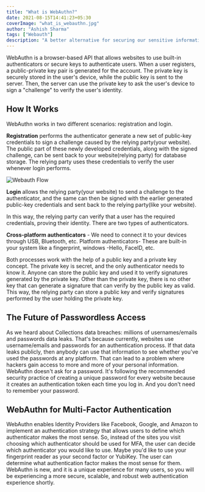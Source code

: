 ```yaml
---
title: "What is WebAuthn?"
date: 2021-08-15T14:41:23+05:30
coverImage: "what_is_webauthn.jpg"
author: "Ashish Sharma"
tags: ["Webauth"]
description: "A better alternative for securing our sensitive information online. Learn about WebAuthn and its use-cases along with its future in passwordless authentication."
---
```


WebAuthn is a browser-based API that allows websites to use built-in authenticators or secure keys to authenticate users. When a user registers, a public-private key pair is generated for the account. The private key is securely stored in the user's device, while the public key is sent to the server. Then, the server can use the private key to ask the user's device to sign a "challenge" to verify the user's identity.

## How It Works

WebAuthn works in two different scenarios: registration and login.

**Registration** performs the authenticator generate a new set of public-key credentials to sign a challenge caused by the relying party(your website). The public part of these newly developed credentials, along with the signed challenge, can be sent back to your website(relying party) for database storage. The relying party uses these credentials to verify the user whenever login performs.

![Webauth Flow](../assets/images/what-is-webauthn/webuauthn_flow.png)

**Login** allows the relying party(your website) to send a challenge to the authenticator, and the same can then be signed with the earlier generated public-key credentials and sent back to the relying party(like your website).

In this way, the relying party can verify that a user has the required credentials, proving their identity.
There are two types of authenticators.

**Cross-platform authenticators** - We need to connect it to your devices through USB, Bluetooth, etc.
Platform authenticators- These are built-in your system like a fingerprint, windows -Hello, FaceID, etc.

Both processes work with the help of a public key and a private key concept. The private key is secret, and the only authenticator needs to know it. Anyone can store the public key and used it to verify signatures generated by the private key. Other than the private key, there is no other key that can generate a signature that can verify by the public key as valid. This way, the relying party can store a public key and verify signatures performed by the user holding the private key.

## The Future of Passwordless Access

As we heard about Collections data breaches: millions of usernames/emails and passwords data leaks. That's because currently, websites use username/emails and passwords for an authentication process. If that data leaks publicly, then anybody can use that information to see whether you've used the passwords at any platform. That can lead to a problem where hackers gain access to more and more of your personal information.
WebAuthn doesn't ask for a password. It's following the recommended security practice of creating a unique password for every website because it creates an authentication token each time you log in. And you don't need to remember your password.

## WebAuthn for Multi-Factor Authentication

WebAuthn enables Identity Providers like Facebook, Google, and Amazon to implement an authentication strategy that allows users to define which authenticator makes the most sense. So, instead of the sites you visit choosing which authenticator should be used for MFA, the user can decide which authenticator you would like to use. Maybe you'd like to use your fingerprint reader as your second factor or YubiKey. The user can determine what authentication factor makes the most sense for them.
WebAuthn is new, and it is a unique experience for many users, so you will be experiencing a more secure, scalable, and robust web authentication experience shortly.
